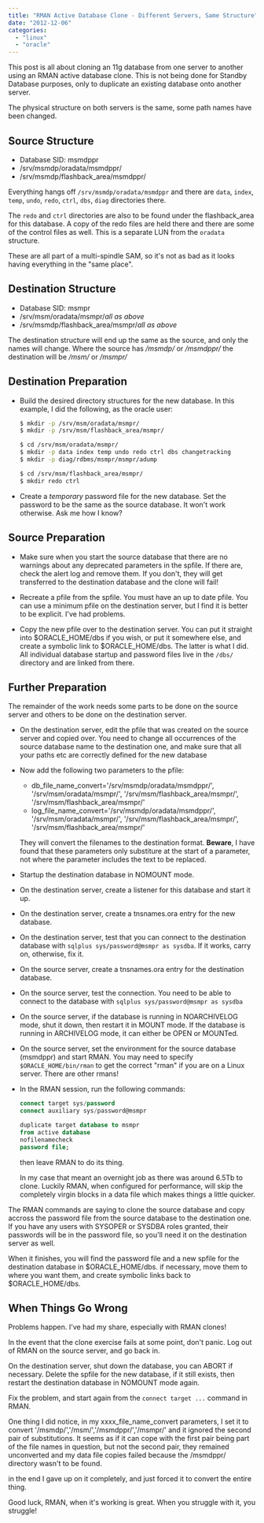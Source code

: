```yaml
---
title: "RMAN Active Database Clone - Different Servers, Same Structure"
date: "2012-12-06"
categories: 
  - "linux"
  - "oracle"
---
```


This post is all about cloning an 11g database from one server to another using an RMAN active database clone. This is not being done for Standby Database purposes, only to duplicate an existing database onto another server.

The physical structure on both servers is the same, some path names have been changed.

## Source Structure

- Database SID: msmdppr
- /srv/msmdp/oradata/msmdppr/
- /srv/msmdp/flashback_area/msmdppr/

Everything hangs off `/srv/msmdp/oradata/msmdppr` and there are `data`, `index`, `temp`, `undo`, `redo`, `ctrl`, `dbs`, `diag` directories there.

The `redo` and `ctrl` directories are also to be found under the flashback_area for this database. A copy of the redo files are held there and there are some of the control files as well. This is a separate LUN from the `oradata` structure.

These are all part of a multi-spindle SAM, so it's not as bad as it looks having everything in the "same place".

## Destination Structure

- Database SID: msmpr
- /srv/msm/oradata/msmpr/_all as above_
- /srv/msmdp/flashback_area/msmpr/_all as above_

The destination structure will end up the same as the source, and only the names will change. Where the source has _/msmdp/_ or _/msmdppr/_ the destination will be _/msm/_ or _/msmpr/_

## Destination Preparation

- Build the desired directory structures for the new database. In this example, I did the following, as the oracle user:
    ```bash
    $ mkdir -p /srv/msm/oradata/msmpr/
    $ mkdir -p /srv/msm/flashback_area/msmpr/
    
    $ cd /srv/msm/oradata/msmpr/
    $ mkdir -p data index temp undo redo ctrl dbs changetracking
    $ mkdir -p diag/rdbms/msmpr/msmpr/adump
    
    $ cd /srv/msm/flashback_area/msmpr/
    $ mkdir redo ctrl
    ```

- Create a _temporary_ password file for the new database. Set the password to be the same as the source database. It won't work otherwise. Ask me how I know?

## Source Preparation

- Make sure when you start the source database that there are no warnings about any deprecated parameters in the spfile. If there are, check the alert log and remove them. If you don't, they will get transferred to the destination database and the clone will fail!

- Recreate a pfile from the spfile. You must have an up to date pfile. You can use a minimum pfile on the destination server, but I find it is better to be explicit. I've had problems.

- Copy the new pfile over to the destination server. You can put it straight into $ORACLE_HOME/dbs if you wish, or put it somewhere else, and create a symbolic link to $ORACLE_HOME/dbs. The latter is what I did. All individual database startup and password files live in the `/dbs/` directory and are linked from there.

## Further Preparation

The remainder of the work needs some parts to be done on the source server and others to be done on the destination server.

- On the destination server, edit the pfile that was created on the source server and copied over. You need to change all occurrences of the source database name to the destination one, and make sure that all your paths etc are correctly defined for the new database

- Now add the following two parameters to the pfile:
    
    - db_file_name_convert='/srv/msmdp/oradata/msmdppr/', '/srv/msm/oradata/msmpr/', '/srv/msm/flashback_area/msmpr/', '/srv/msm/flashback_area/msmpr/'
    - log_file_name_convert='/srv/msmdp/oradata/msmdppr/', '/srv/msm/oradata/msmpr/', '/srv/msm/flashback_area/msmpr/', '/srv/msm/flashback_area/msmpr/'
    
    They will convert the filenames to the destination format. **Beware**, I have found that these parameters only substiture at the start of a parameter, not where the parameter includes the text to be replaced.

- Startup the destination database in NOMOUNT mode.

- On the destination server, create a listener for this database and start it up.

- On the destination server, create a tnsnames.ora entry for the new database.

- On the destination server, test that you can connect to the destination database with `sqlplus sys/password@msmpr as sysdba`. If it works, carry on, otherwise, fix it.

- On the source server, create a tnsnames.ora entry for the destination database.

- On the source server, test the connection. You need to be able to connect to the database with `sqlplus sys/password@msmpr as sysdba`

- On the source server, if the database is running in NOARCHIVELOG mode, shut it down, then restart it in MOUNT mode. If the database is running in ARCHIVELOG mode, it can either be OPEN or MOUNTed.

- On the source server, set the environment for the source database (msmdppr) and start RMAN. You may need to specify `$ORACLE_HOME/bin/rman` to get the correct "rman" if you are on a Linux server. There are other rmans!

- In the RMAN session, run the following commands:
    ```sql
    connect target sys/password
    connect auxiliary sys/password@msmpr
    
    duplicate target database to msmpr
    from active database
    nofilenamecheck
    password file;
    ```
    then leave RMAN to do its thing.
    
    In my case that meant an overnight job as there was around 6.5Tb to clone. Luckily RMAN, when configured for performance, will skip the completely virgin blocks in a data file which makes things a little quicker.

The RMAN commands are saying to clone the source database and copy accross the password file from the source database to the destination one. If you have any users with SYSOPER or SYSDBA roles granted, their passwords will be in the password file, so you'll need it on the destination server as well.

When it finishes, you will find the password file and a new spfile for the destination database in $ORACLE_HOME/dbs. if necessary, move them to where you want them, and create symbolic links back to $ORACLE_HOME/dbs.

## When Things Go Wrong

Problems happen. I've had my share, especially with RMAN clones!

In the event that the clone exercise fails at some point, don't panic. Log out of RMAN on the source server, and go back in.

On the destination server, shut down the database, you can ABORT if necessary. Delete the spfile for the new database, if it still exists, then restart the destination database in NOMOUNT mode again.

Fix the problem, and start again from the `connect target ...` command in RMAN.

One thing I did notice, in my xxxx_file_name_convert parameters, I set it to convert '/msmdp/','/msm/','/msmdppr/','/msmpr/' and it ignored the second pair of substitutions. It seems as if it can cope with the first pair being part of the file names in question, but not the second pair, they remained unconverted and my data file copies failed because the /msmdppr/ directory wasn't to be found.

in the end I gave up on it completely, and just forced it to convert the entire thing.

Good luck, RMAN, when it's working is great. When you struggle with it, you struggle!
